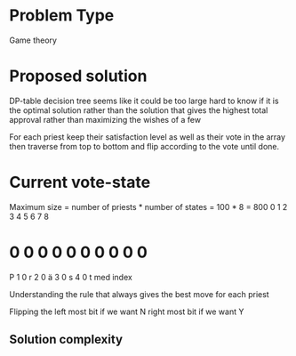 # Problem Type

Game theory
# Proposed solution

DP-table decision tree
seems like it could be too large
hard to know if it is the optimal solution
rather than the solution that gives
the highest total approval rather than maximizing
the wishes of a few

For each priest keep their satisfaction level as well as their vote
in the array then traverse from top to bottom and flip according
to the vote until done.

# Current vote-state
Maximum size =  number of priests * number of states = 100 * 8 = 800 
     0 1 2 3 4 5 6 7 8
#  0 0 0 0 0 0 0 0 0 0
P  1 0
r  2 0
ä  3 0
s  4 0
t
med index


Understanding the rule that
always gives the best move for each priest

Flipping the 
left most bit if we want N
right most bit if we want Y

## Solution complexity
